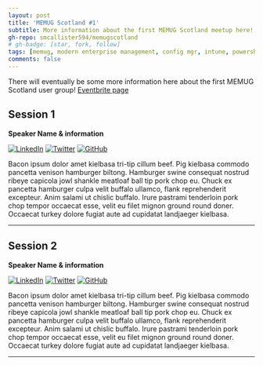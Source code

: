 ```yaml
---
layout: post
title: 'MEMUG Scotland #1'
subtitle: More information about the first MEMUG Scotland meetup here!
gh-repo: smcallister594/memugscotland
# gh-badge: [star, fork, follow]
tags: [memug, modern enterprise management, config mgr, intune, powershell]
comments: false
---
```


There will eventually be some more information here about the first MEMUG Scotland user group! [Eventbrite page](https://www.eventbrite.com/)

## Session 1

**Speaker Name & information**

[![LinkedIn](https://img.shields.io/badge/linkedin-%230077B5.svg?style=for-the-badge&logo=linkedin&logoColor=white)](https://www.linkedin.com/) [![Twitter](https://img.shields.io/badge/Twitter-%231DA1F2.svg?style=for-the-badge&logo=Twitter&logoColor=white)](https://www.twitter.com) 	[![GitHub](https://img.shields.io/badge/github-%23121011.svg?style=for-the-badge&logo=github&logoColor=white)](https://github.com)

Bacon ipsum dolor amet kielbasa tri-tip cillum beef. Pig kielbasa commodo pancetta venison hamburger biltong. Hamburger swine consequat nostrud ribeye capicola jowl shankle meatloaf ball tip pork chop eu. Chuck ex pancetta hamburger culpa velit buffalo ullamco, flank reprehenderit excepteur. Anim salami ut chislic buffalo. Irure pastrami tenderloin pork chop tempor occaecat esse, velit eu filet mignon ground round doner. Occaecat turkey dolore fugiat aute ad cupidatat landjaeger kielbasa.

--------------------------------------------

## Session 2

**Speaker Name & information**

[![LinkedIn](https://img.shields.io/badge/linkedin-%230077B5.svg?style=for-the-badge&logo=linkedin&logoColor=white)](https://www.linkedin.com/) [![Twitter](https://img.shields.io/badge/Twitter-%231DA1F2.svg?style=for-the-badge&logo=Twitter&logoColor=white)](https://www.twitter.com) 	[![GitHub](https://img.shields.io/badge/github-%23121011.svg?style=for-the-badge&logo=github&logoColor=white)](https://github.com)

Bacon ipsum dolor amet kielbasa tri-tip cillum beef. Pig kielbasa commodo pancetta venison hamburger biltong. Hamburger swine consequat nostrud ribeye capicola jowl shankle meatloaf ball tip pork chop eu. Chuck ex pancetta hamburger culpa velit buffalo ullamco, flank reprehenderit excepteur. Anim salami ut chislic buffalo. Irure pastrami tenderloin pork chop tempor occaecat esse, velit eu filet mignon ground round doner. Occaecat turkey dolore fugiat aute ad cupidatat landjaeger kielbasa.

--------------------------------------------

<!--- 
## Boxes
You can add notification, warning and error boxes like this:

### Notification

{: .box-note}
**Note:** This is a notification box.

### Warning

{: .box-warning}
**Warning:** This is a warning box.

### Error

{: .box-error}
**Error:** This is an error box.
--->